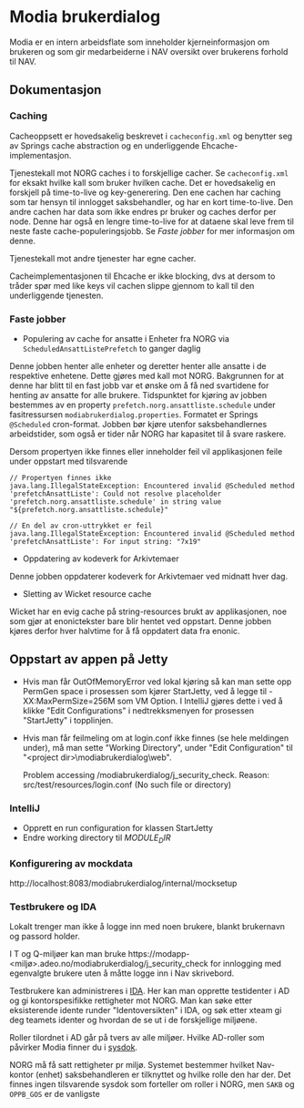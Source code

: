 # Modia brukerdialog

Modia er en intern arbeidsflate som inneholder kjerneinformasjon om brukeren og som gir medarbeiderne i NAV oversikt over brukerens forhold til NAV.

## Dokumentasjon

### Caching

Cacheoppsett er hovedsakelig beskrevet i `cacheconfig.xml` og benytter seg av Springs cache abstraction og en underliggende Ehcache-implementasjon.

Tjenestekall mot NORG caches i to forskjellige cacher. Se `cacheconfig.xml` for eksakt hvilke kall som bruker hvilken cache.
Det er hovedsakelig en forskjell på time-to-live og key-generering. Den ene cachen har caching som tar hensyn til innlogget saksbehandler, og har en kort time-to-live.
Den andre cachen har data som ikke endres pr bruker og caches derfor per node. Denne har også en lengre time-to-live for at dataene skal leve frem til neste faste
cache-populeringsjobb. Se *Faste jobber* for mer informasjon om denne.

Tjenestekall mot andre tjenester har egne cacher.

Cacheimplementasjonen til Ehcache er ikke blocking, dvs at dersom to tråder spør med like keys vil cachen slippe gjennom to kall til den underliggende tjenesten.

### Faste jobber

* Populering av cache for ansatte i Enheter fra NORG via `ScheduledAnsattListePrefetch` to ganger daglig

Denne jobben henter alle enheter og deretter henter alle ansatte i de respektive enhetene. Dette gjøres med kall mot NORG.
Bakgrunnen for at denne har blitt til en fast jobb var et ønske om å få ned svartidene for henting av ansatte for alle brukere.
Tidspunktet for kjøring av jobben bestemmes av en property `prefetch.norg.ansattliste.schedule` under fasitressursen `modiabrukerdialog.properties`. Formatet er Springs `@Scheduled`
cron-format. Jobben bør kjøre utenfor saksbehandlernes arbeidstider, som også er tider når NORG har kapasitet til å svare raskere.

Dersom propertyen ikke finnes eller inneholder feil vil applikasjonen feile under oppstart med tilsvarende

    // Propertyen finnes ikke
    java.lang.IllegalStateException: Encountered invalid @Scheduled method 'prefetchAnsattListe': Could not resolve placeholder 'prefetch.norg.ansattliste.schedule' in string value "${prefetch.norg.ansattliste.schedule}"

    // En del av cron-uttrykket er feil
    java.lang.IllegalStateException: Encountered invalid @Scheduled method 'prefetchAnsattListe': For input string: "7x19"

* Oppdatering av kodeverk for Arkivtemaer

Denne jobben oppdaterer kodeverk for Arkivtemaer ved midnatt hver dag.

* Sletting av Wicket resource cache

Wicket har en evig cache på string-resources brukt av applikasjonen, noe som gjør at enonictekster bare blir hentet ved oppstart.
Denne jobben kjøres derfor hver halvtime for å få oppdatert data fra enonic.


## Oppstart av appen på Jetty
- Hvis man får OutOfMemoryError ved lokal kjøring så kan man sette opp PermGen space i prosessen som kjører StartJetty,
ved å legge til -XX:MaxPermSize=256M som VM Option.
I IntelliJ gjøres dette i ved å klikke "Edit Configurations" i nedtrekksmenyen for prosessen "StartJetty" i topplinjen.

- Hvis man får feilmeling om at login.conf ikke finnes (se hele meldingen under), må man sette "Working Directory", under "Edit Configuration" til "\<project dir\>\modiabrukerdialog\web".


    Problem accessing /modiabrukerdialog/j_security_check. Reason:
    src/test/resources/login.conf (No such file or directory)

### IntelliJ

- Opprett en run configuration for klassen StartJetty
- Endre working directory til $MODULE_DIR$

### Konfigurering av mockdata
http://localhost:8083/modiabrukerdialog/internal/mocksetup

### Testbrukere og IDA

Lokalt trenger man ikke å logge inn med noen brukere, blankt brukernavn og passord holder. 

I T og Q-miljøer kan man bruke https://modapp-<miljø>.adeo.no/modiabrukerdialog/j_security_check for innlogging med egenvalgte brukere uten å måtte logge inn i Nav skrivebord. 

Testbrukere kan administreres i [IDA](http://ida.adeo.no/). Her kan man opprette testidenter i AD og gi kontorspesifikke rettigheter mot NORG. 
Man kan søke etter eksisterende idente runder "Identoversikten" i IDA, og søk etter xteam gi deg teamets identer og hvordan de se ut i de forskjellige miljøene.

Roller tilordnet i AD går på tvers av alle miljøer. Hvilke AD-roller som påvirker Modia finner du i [sysdok](http://confluence.adeo.no/display/EAF/Modiabrukerdialog+-+Tilgangskontroll#Modiabrukerdialog-Tilgangskontroll-Prosesserogroller).

NORG må få satt rettigheter pr miljø. Systemet bestemmer hvilket Nav-kontor (enhet) saksbehandleren er tilknyttet og hvilke rolle den har der. 
Det finnes ingen tilsvarende sysdok som forteller om roller i NORG, men `SAKB` og `OPPB_GOS` er de vanligste   

